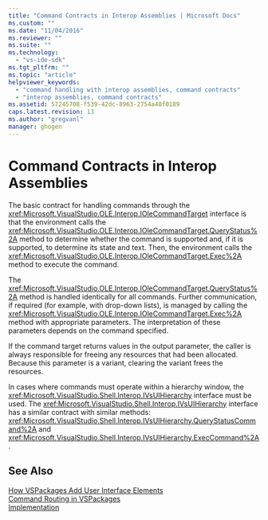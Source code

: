 ```yaml
---
title: "Command Contracts in Interop Assemblies | Microsoft Docs"
ms.custom: ""
ms.date: "11/04/2016"
ms.reviewer: ""
ms.suite: ""
ms.technology: 
  - "vs-ide-sdk"
ms.tgt_pltfrm: ""
ms.topic: "article"
helpviewer_keywords: 
  - "command handling with interop assemblies, command contracts"
  - "interop assemblies, command contracts"
ms.assetid: 57245708-f539-42dc-8963-2754a48f0189
caps.latest.revision: 13
ms.author: "gregvanl"
manager: ghogen
---
```

# Command Contracts in Interop Assemblies
The basic contract for handling commands through the <xref:Microsoft.VisualStudio.OLE.Interop.IOleCommandTarget> interface is that the environment calls the <xref:Microsoft.VisualStudio.OLE.Interop.IOleCommandTarget.QueryStatus%2A> method to determine whether the command is supported and, if it is supported, to determine its state and text. Then, the environment calls the <xref:Microsoft.VisualStudio.OLE.Interop.IOleCommandTarget.Exec%2A> method to execute the command.  
  
 The <xref:Microsoft.VisualStudio.OLE.Interop.IOleCommandTarget.QueryStatus%2A> method is handled identically for all commands. Further communication, if required (for example, with drop-down lists), is managed by calling the <xref:Microsoft.VisualStudio.OLE.Interop.IOleCommandTarget.Exec%2A> method with appropriate parameters. The interpretation of these parameters depends on the command specified.  
  
 If the command target returns values in the output parameter, the caller is always responsible for freeing any resources that had been allocated. Because this parameter is a variant, clearing the variant frees the resources.  
  
 In cases where commands must operate within a hierarchy window, the <xref:Microsoft.VisualStudio.Shell.Interop.IVsUIHierarchy> interface must be used. The <xref:Microsoft.VisualStudio.Shell.Interop.IVsUIHierarchy> interface has a similar contract with similar methods: <xref:Microsoft.VisualStudio.Shell.Interop.IVsUIHierarchy.QueryStatusCommand%2A> and <xref:Microsoft.VisualStudio.Shell.Interop.IVsUIHierarchy.ExecCommand%2A>.  
  
## See Also  
 [How VSPackages Add User Interface Elements](../../extensibility/internals/how-vspackages-add-user-interface-elements.md)   
 [Command Routing in VSPackages](../../extensibility/internals/command-routing-in-vspackages.md)   
 [Implementation](../../extensibility/internals/command-implementation.md)